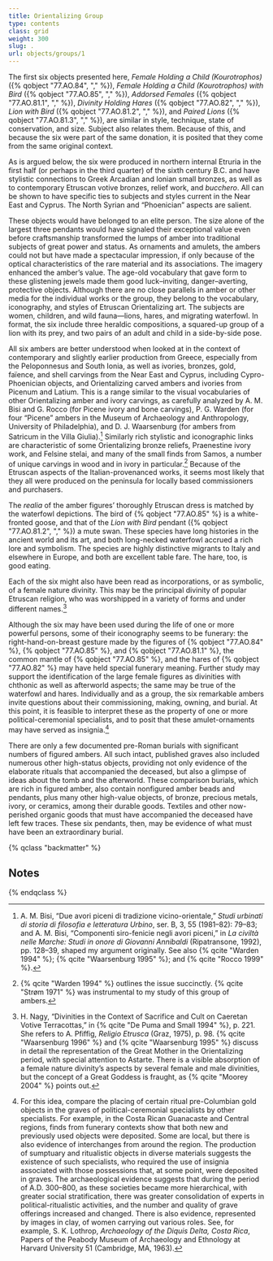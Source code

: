 ```yaml
---
title: Orientalizing Group
type: contents
class: grid
weight: 300
slug: .
url: objects/groups/1
---
```


The first six objects presented here, *Female Holding a Child (Kourotrophos)* ({% qobject "77.AO.84", "," %}), *Female Holding a Child (Kourotrophos) with Bird* ({% qobject "77.AO.85", "," %}), *Addorsed Females* ({% qobject "77.AO.81.1", "," %}), *Divinity Holding Hares* ({% qobject "77.AO.82", "," %}), *Lion with Bird* ({% qobject "77.AO.81.2", "," %}), and *Paired Lions* ({% qobject "77.AO.81.3", "," %}), are similar in style, technique, state of conservation, and size. Subject also relates them. Because of this, and because the six were part of the same donation, it is posited that they come from the same original context.

As is argued below, the six were produced in northern internal Etruria in the first half (or perhaps in the third quarter) of the sixth century B.C. and have stylistic connections to Greek Arcadian and Ionian small bronzes, as well as to contemporary Etruscan votive bronzes, relief work, and *bucchero*. All can be shown to have specific ties to subjects and styles current in the Near East and Cyprus. The North Syrian and “Phoenician” aspects are salient.

These objects would have belonged to an elite person. The size alone of the largest three pendants would have signaled their exceptional value even before craftsmanship transformed the lumps of amber into traditional subjects of great power and status. As ornaments and amulets, the ambers could not but have made a spectacular impression, if only because of the optical characteristics of the rare material and its associations. The imagery enhanced the amber’s value. The age-old vocabulary that gave form to these glistening jewels made them good luck–inviting, danger–averting, protective objects. Although there are no close parallels in amber or other media for the individual works or the group, they belong to the vocabulary, iconography, and styles of Etruscan Orientalizing art. The subjects are women, children, and wild fauna—lions, hares, and migrating waterfowl. In format, the six include three heraldic compositions, a squared-up group of a lion with its prey, and two pairs of an adult and child in a side-by-side pose.

All six ambers are better understood when looked at in the context of contemporary and slightly earlier production from Greece, especially from the Peloponnesus and South Ionia, as well as ivories, bronzes, gold, faïence, and shell carvings from the Near East and Cyprus, including Cypro-Phoenician objects, and Orientalizing carved ambers and ivories from Picenum and Latium. This is a range similar to the visual vocabularies of other Orientalizing amber and ivory carvings, as carefully analyzed by A. M. Bisi and G. Rocco (for Picene ivory and bone carvings), P. G. Warden (for four “Picene” ambers in the Museum of Archaeology and Anthropology, University of Philadelphia), and D. J. Waarsenburg (for ambers from Satricum in the Villa Giulia).[^1] Similarly rich stylistic and iconographic links are characteristic of some Orientalizing bronze reliefs, Praenestine ivory work, and Felsine stelai, and many of the small finds from Samos, a number of unique carvings in wood and in ivory in particular.[^2] Because of the Etruscan aspects of the Italian-provenanced works, it seems most likely that they all were produced on the peninsula for locally based commissioners and purchasers.

The *realia* of the amber figures’ thoroughly Etruscan dress is matched by the waterfowl depictions. The bird of {% qobject "77.AO.85" %} is a white-fronted goose, and that of the *Lion with Bird* pendant ({% qobject "77.AO.81.2", "," %}) a mute swan. These species have long histories in the ancient world and its art, and both long-necked waterfowl accrued a rich lore and symbolism. The species are highly distinctive migrants to Italy and elsewhere in Europe, and both are excellent table fare. The hare, too, is good eating.

Each of the six might also have been read as incorporations, or as symbolic, of a female nature divinity. This may be the principal divinity of popular Etruscan religion, who was worshipped in a variety of forms and under different names.[^3]

Although the six may have been used during the life of one or more powerful persons, some of their iconography seems to be funerary: the right-hand-on-breast gesture made by the figures of {% qobject "77.AO.84" %}, {% qobject "77.AO.85" %}, and {% qobject "77.AO.81.1" %}, the common mantle of {% qobject "77.AO.85" %}, and the hares of {% qobject "77.AO.82" %} may have held special funerary meaning. Further study may support the identification of the large female figures as divinities with chthonic as well as afterworld aspects; the same may be true of the waterfowl and hares. Individually and as a group, the six remarkable ambers invite questions about their commissioning, making, owning, and burial. At this point, it is feasible to interpret these as the property of one or more political-ceremonial specialists, and to posit that these amulet-ornaments may have served as insignia.[^4]

There are only a few documented pre-Roman burials with significant numbers of figured ambers. All such intact, published graves also included numerous other high-status objects, providing not only evidence of the elaborate rituals that accompanied the deceased, but also a glimpse of ideas about the tomb and the afterworld. These comparison burials, which are rich in figured amber, also contain nonfigured amber beads and pendants, plus many other high-value objects, of bronze, precious metals, ivory, or ceramics, among their durable goods. Textiles and other now-perished organic goods that must have accompanied the deceased have left few traces. These six pendants, then, may be evidence of what must have been an extraordinary burial.

{% qclass "backmatter" %}
## Notes
{% endqclass %}

[^1]: A. M. Bisi, “Due avori piceni di tradizione vicino-orientale,” *Studi urbinati di storia di filosofia e letteratura Urbino*, ser. B, 3, 55 (1981–82): 79–83; and A. M. Bisi, “Componenti siro-fenicie negli avori piceni,” in *La civiltà nelle Marche: Studi in onore di Giovanni Annibaldi* (Ripatransone, 1992), pp. 128–39, shaped my argument originally. See also {% qcite "Warden 1994" %}; {% qcite "Waarsenburg 1995" %}; and {% qcite "Rocco 1999" %}.

[^2]: {% qcite "Warden 1994" %} outlines the issue succinctly. {% qcite "Strøm 1971" %} was instrumental to my study of this group of ambers.

[^3]: H. Nagy, “Divinities in the Context of Sacrifice and Cult on Caeretan Votive Terracottas,” in {% qcite "De Puma and Small 1994" %}, p. 221. She refers to A. Pfiffig, *Religio Etrusca* (Graz, 1975), p. 98. {% qcite "Waarsenburg 1996" %} and {% qcite "Waarsenburg 1995" %} discuss in detail the representation of the Great Mother in the Orientalizing period, with special attention to Astarte. There is a visible absorption of a female nature divinity’s aspects by several female and male divinities, but the concept of a Great Goddess is fraught, as {% qcite "Moorey 2004" %} points out.

[^4]: For this idea, compare the placing of certain ritual pre-Columbian gold objects in the graves of political-ceremonial specialists by other specialists. For example, in the Costa Rican Guanacaste and Central regions, finds from funerary contexts show that both new and previously used objects were deposited. Some are local, but there is also evidence of interchanges from around the region. The production of sumptuary and ritualistic objects in diverse materials suggests the existence of such specialists, who required the use of insignia associated with those possessions that, at some point, were deposited in graves. The archaeological evidence suggests that during the period of A.D. 300–800, as these societies became more hierarchical, with greater social stratification, there was greater consolidation of experts in political-ritualistic activities, and the number and quality of grave offerings increased and changed. There is also evidence, represented by images in clay, of women carrying out various roles. See, for example, S. K. Lothrop, *Archaeology of the Diquis Delta, Costa Rica*, Papers of the Peabody Museum of Archaeology and Ethnology at Harvard University 51 (Cambridge, MA, 1963).
